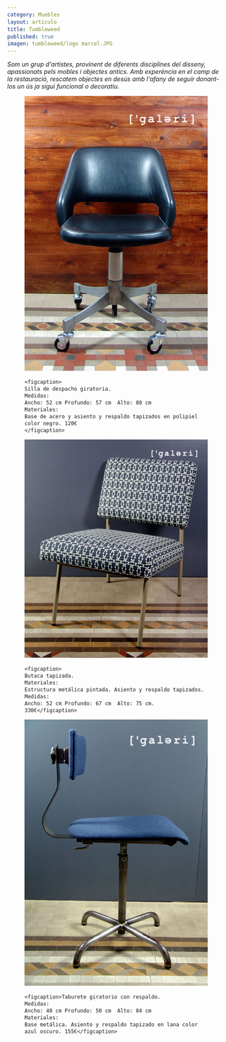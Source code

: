 ```yaml
---
category: Muebles
layout: articulo
title: Tumbleweed
published: true
imagen: tumbleweed/logo marcel.JPG
---
```


_Som un grup d'artistes, provinent de diferents disciplines del disseny, apassionats pels mobles i objectes antics.
Amb experència en el camp de la restauració, rescatem objectes en desús amb l'afany de seguir donant-los un ús ja sigui funcional o decoratiu._


<figure>
	<a href="/images/tumbleweed/SILLA DE DESPACHO-WEB.jpg"><img src="/images/tumbleweed/SILLA DE DESPACHO-WEB.jpg" alt="image"></a>
	
	<figcaption>
    Silla de despacho giratoria.
    Medidas:
    Ancho: 52 cm Profundo: 57 cm  Alto: 80 cm
    Materiales: 
    Base de acero y asiento y respaldo tapizados en polipiel color negro. 120€
    </figcaption>
</figure>

<figure>
	<a href="/images/tumbleweed/BUTACA-WEB.jpg"><img src="/images/tumbleweed/BUTACA-WEB.jpg" alt="image"></a>
	
	<figcaption>
    Butaca tapizada.
    Materiales: 
    Estructura metálica pintada. Asiento y respaldo tapizados.
    Medidas:
    Ancho: 52 cm Profundo: 67 cm  Alto: 75 cm. 330€</figcaption>
</figure>

<figure>
	<a href="/images/tumbleweed/SILLA GIRATORIA-WEB.jpg"><img src="/images/tumbleweed/SILLA GIRATORIA-WEB.jpg" alt="image"></a>

	<figcaption>Taburete giratorio con respaldo.
    Medidas: 
    Ancho: 40 cm Profundo: 50 cm  Alto: 84 cm
    Materiales: 
    Base metálica. Asiento y respaldo tapizado en lana color azul oscuro. 155€</figcaption>
</figure>
